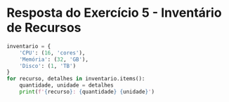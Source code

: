 # Resposta do Exercício 5 - Inventário de Recursos

```python
inventario = {
    'CPU': (16, 'cores'),
    'Memória': (32, 'GB'),
    'Disco': (1, 'TB')
}
for recurso, detalhes in inventario.items():
    quantidade, unidade = detalhes
    print(f'{recurso}: {quantidade} {unidade}')
```
